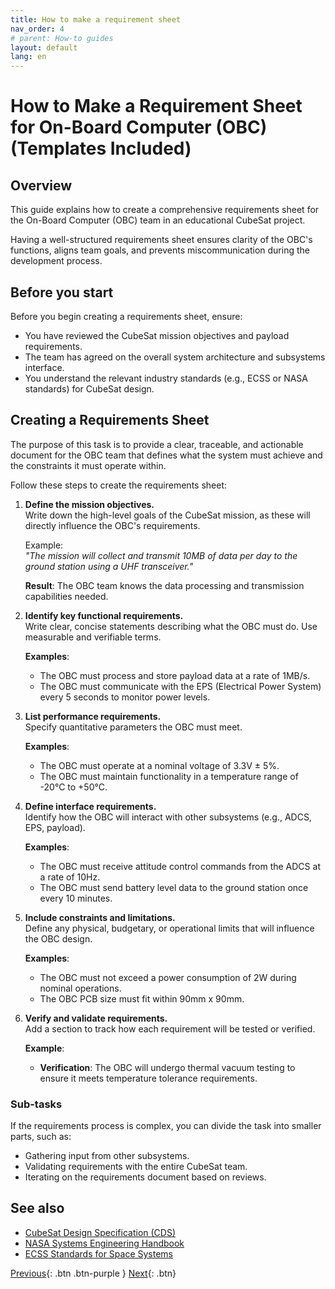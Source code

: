 ```yaml
---
title: How to make a requirement sheet
nav_order: 4
# parent: How-to guides
layout: default
lang: en
---
```


# How to Make a Requirement Sheet for On-Board Computer (OBC) (Templates Included)

## Overview

This guide explains how to create a comprehensive requirements sheet for the On-Board Computer (OBC) team in an educational CubeSat project.

Having a well-structured requirements sheet ensures clarity of the OBC's functions, aligns team goals, and prevents miscommunication during the development process.

## Before you start

Before you begin creating a requirements sheet, ensure:

- You have reviewed the CubeSat mission objectives and payload requirements.
- The team has agreed on the overall system architecture and subsystems interface.
- You understand the relevant industry standards (e.g., ECSS or NASA standards) for CubeSat design.

## Creating a Requirements Sheet

The purpose of this task is to provide a clear, traceable, and actionable document for the OBC team that defines what the system must achieve and the constraints it must operate within.

Follow these steps to create the requirements sheet:

1. **Define the mission objectives.**  
   Write down the high-level goals of the CubeSat mission, as these will directly influence the OBC's requirements.

   Example:  
   *"The mission will collect and transmit 10MB of data per day to the ground station using a UHF transceiver."*

   **Result**: The OBC team knows the data processing and transmission capabilities needed.

2. **Identify key functional requirements.**  
   Write clear, concise statements describing what the OBC must do. Use measurable and verifiable terms.

   **Examples**:  
   - The OBC must process and store payload data at a rate of 1MB/s.  
   - The OBC must communicate with the EPS (Electrical Power System) every 5 seconds to monitor power levels.

3. **List performance requirements.**  
   Specify quantitative parameters the OBC must meet.

   **Examples**:  
   - The OBC must operate at a nominal voltage of 3.3V ± 5%.  
   - The OBC must maintain functionality in a temperature range of -20°C to +50°C.

4. **Define interface requirements.**  
   Identify how the OBC will interact with other subsystems (e.g., ADCS, EPS, payload).

   **Examples**:  
   - The OBC must receive attitude control commands from the ADCS at a rate of 10Hz.  
   - The OBC must send battery level data to the ground station once every 10 minutes.

5. **Include constraints and limitations.**  
   Define any physical, budgetary, or operational limits that will influence the OBC design.

   **Examples**:  
   - The OBC must not exceed a power consumption of 2W during nominal operations.  
   - The OBC PCB size must fit within 90mm x 90mm.

6. **Verify and validate requirements.**  
   Add a section to track how each requirement will be tested or verified.

   **Example**:  
   - **Verification**: The OBC will undergo thermal vacuum testing to ensure it meets temperature tolerance requirements.

### Sub-tasks

If the requirements process is complex, you can divide the task into smaller parts, such as:

- Gathering input from other subsystems.
- Validating requirements with the entire CubeSat team.
- Iterating on the requirements document based on reviews.

## See also

- [CubeSat Design Specification (CDS)](https://www.cubesat.org/specifications)  
- [NASA Systems Engineering Handbook](https://www.nasa.gov/seh)  
- [ECSS Standards for Space Systems](https://ecss.nl/)

[Previous]({{site.url}}/get-started/reference.html){: .btn .btn-purple }
[Next]({{site.url}}/get-started/download-files.html){: .btn}